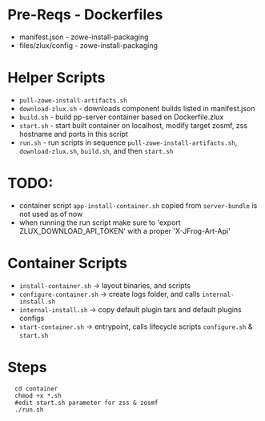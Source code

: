# Pre-Reqs - Dockerfiles
- manifest.json - zowe-install-packaging
- files/zlux/config - zowe-install-packaging

# Helper Scripts
- `pull-zowe-install-artifacts.sh` 
- `download-zlux.sh` - downloads component builds listed in manifest.json
- `build.sh` - build pp-server container based on Dockerfile.zlux
- `start.sh` - start built container on localhost, modify target zosmf, zss hostname and ports in this script
- `run.sh` - run scripts in sequence `pull-zowe-install-artifacts.sh`, `download-zlux.sh`, `build.sh`, and then `start.sh`

# TODO:
- container script `app-install-container.sh` copied from `server-bundle` is not used as of now
- when running the run script make sure to 'export ZLUX_DOWNLOAD_API_TOKEN' with a proper 'X-JFrog-Art-Api'

# Container Scripts
- `install-container.sh`  -> layout binaries, and scripts
- `configure-container.sh` -> create logs folder, and calls `internal-install.sh`
- `internal-install.sh` -> copy default plugin tars and default plugins configs
- `start-container.sh` -> entrypoint, calls lifecycle scripts `configure.sh` & `start.sh`

# Steps
```
  cd container
  chmod +x *.sh
  #edit start.sh parameter for zss & zosmf
  ./run.sh
```